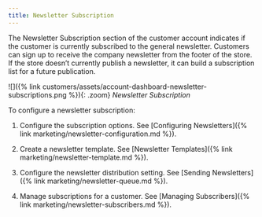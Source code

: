 ```yaml
---
title: Newsletter Subscription
---
```


The Newsletter Subscription section of the customer account indicates if the customer is currently subscribed to the general newsletter. Customers can sign up to receive the company newsletter from the footer of the store. If the store doesn’t currently publish a newsletter, it can build a subscription list for a future publication.

![]({% link customers/assets/account-dashboard-newsletter-subscriptions.png %}){: .zoom}
_Newsletter Subscription_

To configure a newsletter subscription:

1. Configure the subscription options. See [Configuring Newsletters]({% link marketing/newsletter-configuration.md %}).

1. Create a newsletter template. See [Newsletter Templates]({% link marketing/newsletter-template.md %}).

1. Configure the newsletter distribution setting. See [Sending Newsletters]({% link marketing/newsletter-queue.md %}).

1. Manage subscriptions for a customer. See [Managing Subscribers]({% link marketing/newsletter-subscribers.md %}).
